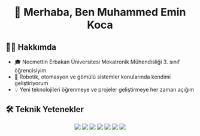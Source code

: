 <h1 align="center">👋 Merhaba, Ben Muhammed Emin Koca</h1>



## 👨‍🎓 Hakkımda

- 🎓 Necmettin Erbakan Üniversitesi Mekatronik Mühendisliği 3. sınıf öğrencisiyim
- 🤖 Robotik, otomasyon ve gömülü sistemler konularında kendimi geliştiriyorum
- 💡 Yeni teknolojileri öğrenmeye ve projeler geliştirmeye her zaman açığım

## 🛠 Teknik Yetenekler

<p align="center">
  <img src="https://img.shields.io/badge/C++-00599C?style=for-the-badge&logo=c%2B%2B&logoColor=white" />
  <img src="https://img.shields.io/badge/Python-3776AB?style=for-the-badge&logo=python&logoColor=white" />
  <img src="https://img.shields.io/badge/Arduino-00979D?style=for-the-badge&logo=Arduino&logoColor=white" />
  <img src="https://img.shields.io/badge/CAD-A5915F?style=for-the-badge&logo=autodesk&logoColor=white" />
  <img src="https://img.shields.io/badge/C%23-239120?style=for-the-badge&logo=c-sharp&logoColor=white" />
  <img src="https://img.shields.io/badge/HTML5-E34F26?style=for-the-badge&logo=html5&logoColor=white" />
  <img src="https://img.shields.io/badge/CSS3-1572B6?style=for-the-badge&logo=css3&logoColor=white" />
</p>




